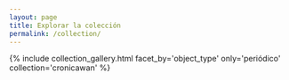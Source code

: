 ```yaml
---
layout: page
title: Explorar la colección
permalink: /collection/
---
```


{% include collection_gallery.html facet_by='object_type' only='periódico' collection='cronicawan' %}
